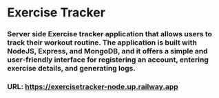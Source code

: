 # Exercise Tracker

### Server side Exercise tracker application that allows users to track their workout routine. The application is built with NodeJS, Express, and MongoDB, and it offers a simple and user-friendly interface for registering an account, entering exercise details, and generating logs.

### URL: https://exercisetracker-node.up.railway.app
